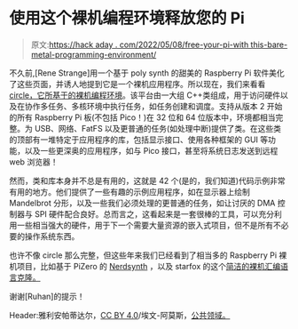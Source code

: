 # 使用这个裸机编程环境释放您的 Pi

> 原文:[https://hack aday . com/2022/05/08/free-your-pi-with this-bare-metal-programming-environment/](https://hackaday.com/2022/05/08/free-your-pi-with-this-bare-metal-programming-environment/)

不久前,[Rene Strange]用一个基于 poly synth 的甜美的 Raspberry Pi 软件美化了这些页面，并诱人地提到它是一个裸机应用程序。所以现在，我们来看看 [circle，它所基于的裸机编程环境](https://github.com/rsta2/circle)。该平台由一大组 C++类组成，用于访问硬件以及在协作多任务、多核环境中执行任务，如任务创建和调度。支持从版本 2 开始的所有 Raspberry Pi 板(不包括 Pico！)在 32 位和 64 位版本中，环境都相当完整。为 USB、网络、FatFS 以及更普通的任务(如处理中断)提供了类。在这些类的顶部有一堆特定于应用程序的库，包括显示接口、使用各种框架的 GUI 等功能，以及一些更深奥的应用程序，如与 Pico 接口，甚至将系统日志发送到远程 web 浏览器！

然而，类和库本身并不总是有用的，这就是 42 个(是的，我们知道)代码示例非常有用的地方。他们提供了一些有趣的示例应用程序，如在显示器上绘制 Mandelbrot 分形，以及一些我们必须处理的更普通的任务，如让讨厌的 DMA 控制器与 SPI 硬件配合良好。总而言之，这看起来是一套很棒的工具，可以充分利用一些相当强大的硬件，用于下一个需要大量资源的嵌入式项目，但不是所有不必要的操作系统东西。

也许不像 circle 那么完整，但这些年来我们已经看到了相当多的 Raspberry Pi 裸机项目，比如基于 PiZero 的 [Nerdsynth](https://hackaday.com/2016/01/17/pi-zero-video-card-via-bare-metal-programming/) ，以及 starfox 的这个[简洁的裸机汇编语言克隆。](https://hackaday.com/2014/06/23/programming-pi-games-with-bare-metal-assembly/)

谢谢[Ruhan]的提示！

Header:雅利安帕蒂达尔，[CC BY 4.0](https://commons.wikimedia.org/wiki/File:Metal_Work_Sparks.jpg)/埃文-阿莫斯，[公共领域。](https://commons.wikimedia.org/wiki/File:Raspberry-Pi-2-Bare-BR.jpg)